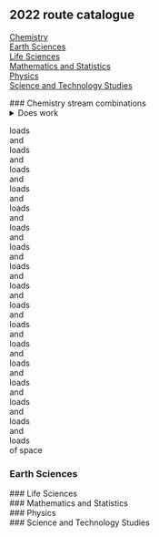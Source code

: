 ## 2022 route catalogue

[Chemistry](#CHM)  
[Earth Sciences](#GEO)  
[Life Sciences](#FLS)  
[Mathematics and Statistics](#MAS)  
[Physics](#PHY)  
[Science and Technology Studies](#STS)  

<div id="CHM"></div>
### Chemistry stream combinations
<details><summary>Does work</summary>
[hi](https://hello.ca) 
</details>

<div id="GEO"></div>


loads  
and  
loads  
and  
loads  
and  
loads  
and  
loads  
and  
loads  
and  
loads  
and  
loads  
and  
loads  
and  
loads  
and  
loads  
and  
loads  
and  
loads  
and  
loads  
and  
loads  
and  
loads  
and  
loads  
of space


### Earth Sciences

<div id="FLS"></div>
### Life Sciences

<div id="MAS"></div>
### Mathematics and Statistics

<div id="PHY"></div>
### Physics

<div id="STS"></div>
### Science and Technology Studies
